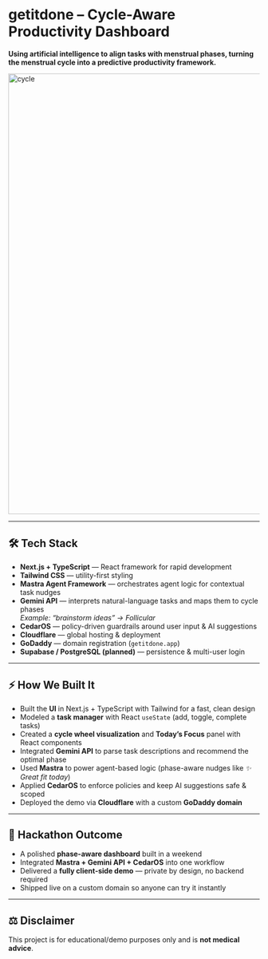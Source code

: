 # getitdone – Cycle-Aware Productivity Dashboard
**Using artificial intelligence to align tasks with menstrual phases, turning the menstrual cycle into a predictive productivity framework.**

<img width="1872" height="883" alt="cycle" src="https://github.com/user-attachments/assets/fdc206d6-acb9-4407-a1b0-6cb67760e9c1" />


---

## 🛠 Tech Stack

- **Next.js + TypeScript** — React framework for rapid development
- **Tailwind CSS** — utility-first styling
- **Mastra Agent Framework** — orchestrates agent logic for contextual task nudges
- **Gemini API** — interprets natural-language tasks and maps them to cycle phases  
  _Example: “brainstorm ideas” → Follicular_
- **CedarOS** — policy-driven guardrails around user input & AI suggestions
- **Cloudflare** — global hosting & deployment
- **GoDaddy** — domain registration (`getitdone.app`)
- **Supabase / PostgreSQL (planned)** — persistence & multi-user login

---

## ⚡ How We Built It

- Built the **UI** in Next.js + TypeScript with Tailwind for a fast, clean design
- Modeled a **task manager** with React `useState` (add, toggle, complete tasks)
- Created a **cycle wheel visualization** and **Today’s Focus** panel with React components
- Integrated **Gemini API** to parse task descriptions and recommend the optimal phase
- Used **Mastra** to power agent-based logic (phase-aware nudges like _✨ Great fit today_)
- Applied **CedarOS** to enforce policies and keep AI suggestions safe & scoped
- Deployed the demo via **Cloudflare** with a custom **GoDaddy domain**

---

## 🚀 Hackathon Outcome

- A polished **phase-aware dashboard** built in a weekend
- Integrated **Mastra + Gemini API + CedarOS** into one workflow
- Delivered a **fully client-side demo** — private by design, no backend required
- Shipped live on a custom domain so anyone can try it instantly

---

## ⚖️ Disclaimer

This project is for educational/demo purposes only and is **not medical advice**.
